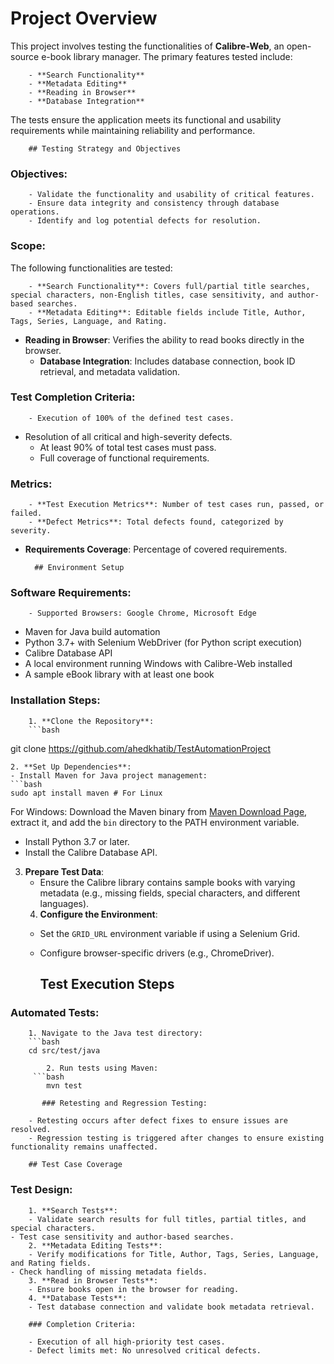 # Project Overview

This project involves testing the functionalities of **Calibre-Web**, an open-source e-book library manager. The primary features tested include:

        - **Search Functionality**
        - **Metadata Editing**
        - **Reading in Browser**
        - **Database Integration**

The tests ensure the application meets its functional and usability requirements while maintaining reliability and performance.

        ## Testing Strategy and Objectives

### Objectives:

        - Validate the functionality and usability of critical features.
        - Ensure data integrity and consistency through database operations.
        - Identify and log potential defects for resolution.

### Scope:

The following functionalities are tested:

        - **Search Functionality**: Covers full/partial title searches, special characters, non-English titles, case sensitivity, and author-based searches.
        - **Metadata Editing**: Editable fields include Title, Author, Tags, Series, Language, and Rating.
- **Reading in Browser**: Verifies the ability to read books directly in the browser.
  - **Database Integration**: Includes database connection, book ID retrieval, and metadata validation.

### Test Completion Criteria:

        - Execution of 100% of the defined test cases.
- Resolution of all critical and high-severity defects.
  - At least 90% of total test cases must pass.
  - Full coverage of functional requirements.

### Metrics:

        - **Test Execution Metrics**: Number of test cases run, passed, or failed.
        - **Defect Metrics**: Total defects found, categorized by severity.
- **Requirements Coverage**: Percentage of covered requirements.

        ## Environment Setup

### Software Requirements:

        - Supported Browsers: Google Chrome, Microsoft Edge
- Maven for Java build automation
- Python 3.7+ with Selenium WebDriver (for Python script execution)
- Calibre Database API
- A local environment running Windows with Calibre-Web installed
- A sample eBook library with at least one book

### Installation Steps:

        1. **Clone the Repository**:
        ```bash
git clone https://github.com/ahedkhatib/TestAutomationProject
```
2. **Set Up Dependencies**:
- Install Maven for Java project management:
```bash
sudo apt install maven # For Linux
```
For Windows: Download the Maven binary from [Maven Download Page](https://maven.apache.org/download.cgi), extract it, and add the `bin` directory to the PATH environment variable.
- Install Python 3.7 or later.
- Install the Calibre Database API.
3. **Prepare Test Data**:
   - Ensure the Calibre library contains sample books with varying metadata (e.g., missing fields, special characters, and different languages).
   4. **Configure the Environment**:
   - Set the `GRID_URL` environment variable if using a Selenium Grid.
   - Configure browser-specific drivers (e.g., ChromeDriver).

        ## Test Execution Steps

### Automated Tests:

        1. Navigate to the Java test directory:
        ```bash
        cd src/test/java
   ```
           2. Run tests using Maven:
        ```bash
           mvn test
   ```

           ### Retesting and Regression Testing:

        - Retesting occurs after defect fixes to ensure issues are resolved.
        - Regression testing is triggered after changes to ensure existing functionality remains unaffected.

        ## Test Case Coverage

### Test Design:

        1. **Search Tests**:
        - Validate search results for full titles, partial titles, and special characters.
    - Test case sensitivity and author-based searches.
        2. **Metadata Editing Tests**:
        - Verify modifications for Title, Author, Tags, Series, Language, and Rating fields.
    - Check handling of missing metadata fields.
        3. **Read in Browser Tests**:
        - Ensure books open in the browser for reading.
        4. **Database Tests**:
        - Test database connection and validate book metadata retrieval.

        ### Completion Criteria:

        - Execution of all high-priority test cases.
        - Defect limits met: No unresolved critical defects.

